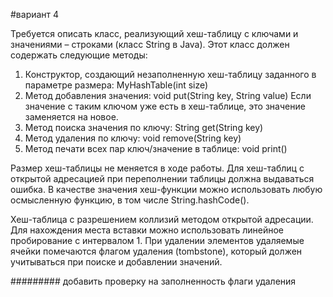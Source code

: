 #вариант 4

Требуется описать класс, реализующий хеш-таблицу с ключами и значениями – строками (класс String в Java). 
Этот класс должен содержать следующие методы:

  1. Конструктор, создающий незаполненную хеш-таблицу заданного в параметре размера: MyHashTable(int size)
  2. Метод добавления значения: void put(String key, String value) 
Если значение с таким ключом уже есть в хеш-таблице, это значение заменяется на новое.
  3. Метод поиска значения по ключу: String get(String key)
  4. Метод удаления по ключу: void remove(String key)
  5. Метод печати всех пар ключ/значение в таблице: void print()

Размер хеш-таблицы не меняется в ходе работы. Для хеш-таблиц с открытой адресацией при переполнении таблицы должна выдаваться ошибка.
В качестве значения хеш-функции можно использовать любую осмысленную функцию, в том числе String.hashCode().

Хеш-таблица с разрешением коллизий методом открытой адресации.
Для нахождения места вставки можно использовать линейное пробирование с интервалом 1.
При удалении элементов удаляемые ячейки помечаются флагом удаления (tombstone),
который должен учитываться при поиске и добавлении значений.

#########
добавить проверку на заполненность
флаги удаления 
